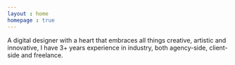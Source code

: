 ```yaml
---
layout : home
homepage : true
---
```

A digital designer with a heart that embraces all things
creative, artistic and innovative, I have 3+ years experience
in industry, both agency-side, client-side and freelance.
